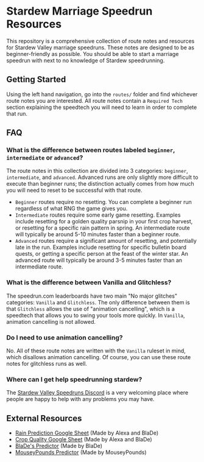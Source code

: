 # Stardew Marriage Speedrun Resources

This repository is a comprehensive collection of route notes and resources for Stardew Valley marriage speedruns. These notes are designed to be as beginner-friendly as possible. You should be able to start a marriage speedrun with next to no knowledge of Stardew speedrunning.

## Getting Started

Using the left hand navigation, go into the `routes/` folder and find whichever route notes you are interested. All route notes contain a `Required Tech` section explaining the speedtech you will need to learn in order to complete that run.

## FAQ

### What is the difference between routes labeled `beginner`, `intermediate` or `advanced`?

The route notes in this collection are divided into 3 categories: `beginner`, `intermediate`, and `advanced`. Advanced runs are only slightly more difficult to execute than beginner runs; the distinction actually comes from how much you will need to reset to be successful with that route.

- `Beginner` routes require no resetting. You can complete a beginner run regardless of what RNG the game gives you.
- `Intermediate` routes require some early game resetting. Examples include resetting for a golden quality parsnip in your first crop harvest, or resetting for a specific rain pattern in spring. An intermediate route will typically be around 5-10 minutes faster than a beginner route.
- `Advanced` routes require a significant amount of resetting, and potentially late in the run. Examples include resetting for specific bulletin board quests, or getting a specific person at the feast of the winter star. An advanced route will typically be around 3-5 minutes faster than an intermediate route.

### What is the difference between Vanilla and Glitchless?

The speedrun.com leaderboards have two main "No major glitches" categories: `Vanilla` and `Glitchless`. The only difference between them is that `Glitchless` allows the use of "animation cancelling", which is a speedtech that allows you to swing your tools more quickly. In `Vanilla`, animation cancelling is not allowed.

### Do I need to use animation cancelling?

No. All of these route notes are written with the `Vanilla` ruleset in mind, which disallows animation cancelling. Of course, you can use these route notes for glitchless runs as well.

### Where can I get help speedrunning stardew?

The [Stardew Valley Speedruns Discord](http://discord.gg/0t4blMHaUewwda7V) is a very welcoming place where people are happy to help with any problems you may have.

## External Resources

- [Rain Prediction Google Sheet](https://docs.google.com/spreadsheets/d/1R90dxVwzGcXk8GhsX7YkZoHOP7fFpuYS1qaht02M4iw) (Made by Alexa and BlaDe)
- [Crop Quality Google Sheet](https://docs.google.com/spreadsheets/d/1e-LjO3NYIbTSGyx3bQraWZ5-7fjeyvWlBEyqaXPuiI8) (Made by Alexa and BlaDe)
- [BlaDe's Predictor](https://www.nexusmods.com/stardewvalley/mods/6614) (Made by BlaDe)
- [MouseyPounds Predictor](https://mouseypounds.github.io/stardew-predictor/) (Made by MouseyPounds)
